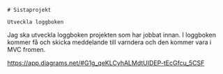     # Sistaprojekt
    
    Utveckla loggboken
Jag ska utveckla loggboken projekten som har jobbat innan. I loggboken kommer få och skicka meddelande till varndera och den kommer vara i MVC fromen. 


https://app.diagrams.net/#G1g_qeKLCyhALMdtUIDEP-tEcGfcu_5CSF
